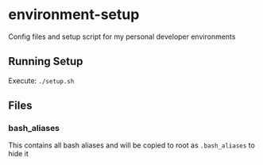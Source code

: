 # environment-setup
Config files and setup script for my personal developer environments

## Running Setup
Execute: `./setup.sh`

## Files

### bash_aliases
This contains all bash aliases and will be copied to root as `.bash_aliases` to hide it
